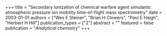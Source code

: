 +++
title = "Secondary ionization of chemical warfare agent simulants: atmospheric pressure ion mobility time-of-flight mass spectrometry"
date = 2003-01-01
authors = ["Wes E Steiner", "Brian H Clowers", "Paul E Haigh", "Herbert H Hill"]
publication_types = ["2"]
abstract = ""
featured = false
publication = "*Analytical chemistry*"
+++

